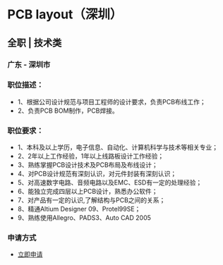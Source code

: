 
# PCB layout（深圳）
## 全职  |  技术类
### 广东 - 深圳市

### 职位描述：
- 1、根据公司设计规范与项目工程师的设计要求，负责PCB布线工作；
- 2、负责PCB BOM制作，PCB焊接。

### 职位要求：
- 1、本科及以上学历，电子信息、自动化、计算机科学与技术等相关专业；
- 2、2年以上工作经验，1年以上线路板设计工作经验；
- 3、熟练掌握PCB设计技术及PCB布局及布线设计；
- 4、对PCB设计规范有深刻认识，对元件封装有深刻认识；
- 5、对高速数字电路、音频电路以及EMC、ESD有一定的处理经验；
- 6、能独立完成四层以上PCB设计，熟悉办公软件；
- 7、对产品有一定的认识,了解结构与PCB之间的关系；
- 8、精通Altium Designer 09、Protel99SE；
- 9、熟练使用Allegro、PADS3、Auto CAD 2005
### 申请方式
- <a href="mailto:hr@tuya.com?subject=求职简历-PCB layout（深圳）-来自GitHub">立即申请</a>